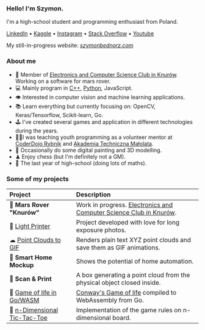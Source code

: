 ### Hello! I'm Szymon.
I'm a high-school student and programming enthusiast from Poland.

[LinkedIn](https://www.linkedin.com/in/szymonbednorz/) • [Kaggle](https://www.kaggle.com/dsonyy) • [Instagram](https://www.instagram.com/dsonyy/) • [Stack Overflow](https://stackoverflow.com/users/7389107/szymon-bednorz) • [Youtube](https://www.youtube.com/channel/UCTK1G50nzIpqyXorTgXk7kw)

My still-in-progress website: *[szymonbednorz.com](https://szymonbednorz.com)*

### About me
- 🤖 Member of [Electronics and Computer Science Club in Knurów](https://github.com/knei-knurow). Working on a software for mars rover.
- 💻 Mainly program in [C++](https://github.com/dsonyy/cpp-stuff), [Python](https://github.com/dsonyy/python-stuff), JavaScript.
- 👁 Interested in computer vision and machine learning applications.
- 📚 Learn everything but currently focusing on: OpenCV, Keras/Tensorflow, Scikit-learn, Go.
- 🕹 I've created several games and application in different technologies during the years.
- 👨‍🏫I was teaching youth programming as a volunteer mentor at [CoderDojo Rybnik](https://coderdojo.org.pl/) and [Akademia Techniczna Małolata](https://www.facebook.com/atm.rybnik/).
- 🎨 Occasionally do some digital painting and 3D modelling.
- ♟ Enjoy chess (but I'm definitely not a GM).
- 🎒 The last year of high-school (doing lots of maths).

### Some of my projects
|**Project**|**Description**|
|:---|:---|
|🚀 **Mars Rover "Knurów"**|Work in progress. [Electronics and Computer Science Club in Knurów](https://github.com/knei-knurow). |
|🔦 [Light Printer](https://github.com/dsonyy/light-printer)|Project developed with love for long exposure photos.|
|☁ [Point Clouds to GIF](https://github.com/dsonyy/point-cloud-to-gif)|Renders plain text XYZ point clouds and save them as GIF animations.|
|🏡 **Smart Home Mockup**|Shows the potential of home automation.|
|🤖 **Scan & Print**|A box generating a point cloud from the physical object closed inside.|
|🧬 [Game of life in Go/WASM](https://github.com/dsonyy/wasm-game-of-life)|[Conway's Game of life](https://en.wikipedia.org/wiki/Conway%27s_Game_of_Life) compiled to WebAssembly from Go.|
|🤨 [n-Dimensional Tic-Tac-Toe](https://github.com/dsonyy/n-dimensional-tic-tac-toe)|Implementation of the game rules on n-dimensional board.|
